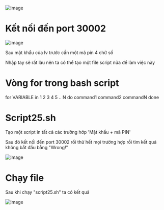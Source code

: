 ![image](https://github.com/user-attachments/assets/f684a256-fed8-47f5-8f5f-1e4137dc83b4)

# Kết nối đến port 30002 
![image](https://github.com/user-attachments/assets/72954521-728e-485b-bd91-4c7a52464f95)

Sau mật khẩu của lv trước cần một mã pin 4 chữ số

Nhập tay sẽ rất lâu nên ta có thể tạo một file script nữa để làm việc này

# Vòng for trong bash script

for VARIABLE in 1 2 3 4 5 .. N
do
    command1
    command2
    commandN
done

# Script25.sh

Tạo một script in tất cả các trường hớp 'Mật khẩu + mã PIN'

Sau đó kết nối đến port 30002 rồi thử hết mọi trường hợp rồi tìm kết quả không bắt đầu bằng "Wrong!"

![image](https://github.com/user-attachments/assets/de83e73a-be1c-42de-a70d-387a3b222eae)

# Chạy file
Sau khi chạy "script25.sh" ta có kết quả

![image](https://github.com/user-attachments/assets/dd654804-2cb9-40fa-8740-9ed11bd5ef76)
